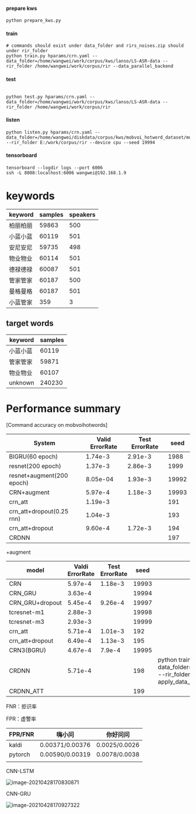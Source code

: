 #### prepare kws

```
python prepare_kws.py
```

#### train

```
# commands should exist under data_folder and rirs_noises.zip should under rir_folder
python train.py hparams/crn.yaml --data_folder=/home/wangwei/work/corpus/kws/lanso/LS-ASR-data --rir_folder /home/wangwei/work/corpus/rir --data_parallel_backend
```

#### test

```

python test.py hparams/crn.yaml --data_folder=/home/wangwei/work/corpus/kws/lanso/LS-ASR-data --rir_folder /home/wangwei/work/corpus/rir
```

#### listen

```
python listen.py hparams/crn.yaml --data_folder=/home/wangwei/diskdata/corpus/kws/mobvoi_hotword_dataset/mobvoi_hotword_dataset --rir_folder E:/work/corpus/rir --device cpu --seed 19994
```



#### tensorboard

```
tensorboard --logdir logs --port 6006
ssh -L 8008:localhost:6006 wangwei@192.168.1.9
```

# keywords

| keyword  | samples | speakers |
| -------- | ------- | -------- |
| 柏丽柏丽 | 59863   | 500      |
| 小蓝小蓝 | 60119   | 501      |
| 安尼安尼 | 59735   | 498      |
| 物业物业 | 60114   | 501      |
| 德禄德禄 | 60087   | 501      |
| 管家管家 | 60187   | 500      |
| 曼格曼格 | 60187   | 501      |
| 小蓝管家 | 359     | 3        |



## target words

| keyword  | samples |
| -------- | ------- |
| 小蓝小蓝 | 60119   |
| 管家管家 | 59871   |
| 物业物业 | 60107   |
| unknown  | 240230  |



# Performance summary

[Command accuracy on mobvoihotwords]

| System | Valid ErrorRate | Test ErrorRate | seed |
|----------------- | ------------ |----------------- |----------------- |
| BIGRU(60 epoch) | 1.74e-3 | 2.91e-3 | 1988 |
| resnet(200 epoch) | 1.37e-3 | 2.86e-3 | 1999 |
| resnet+augment(200 epoch) | 8.05e-04 | 1.93e-3 | 19992 |
| CRN+augment | 5.97e-4 | 1.18e-3 | 19993 |
| crn_att | 1.19e-3 |  | 191 |
| crn_att+dropout(0.25 rnn) | 1.04e-3 | | 193 |
| crn_att+dropout | 9.60e-4 | 1.72e-3 | 194 |
| CRDNN |  |  | 197 |

+augment

| model           | Valdi ErrorRate | Test ErrorRate | seed  |                                                              |
| --------------- | --------------- | -------------- | ----- | ------------------------------------------------------------ |
| CRN             | 5.97e-4         | 1.18e-3        | 19993 |                                                              |
| CRN_GRU         | 3.63e-4         |                | 19994 |                                                              |
| CRN_GRU+dropout | 5.45e-4         | 9.26e-4        | 19997 |                                                              |
| tcresnet-m1     | 2.88e-3         |                | 19998 |                                                              |
| tcresnet-m3     | 2.93e-3         |                | 19999 |                                                              |
| crn_att         | 5.71e-4         | 1.01e-3        | 192   |                                                              |
| crn_att+dropout | 6.49e-4         | 1.13e-3        | 195   |                                                              |
| CRN3(BGRU)      | 4.67e-4         | 7.9e-4         | 19995 |                                                              |
| CRDNN           | 5.71e-4         |                | 198   | python train.py hparams/crdnn.yaml --data_folder=/home/wangwei/work/corpus/kws/mobvoi_hotword_dataset/mobvoi_hotword_dataset --rir_folder /home/wangwei/work/corpus/RIR --data_parallel_backend --seed 198 --apply_data_augmentation True --batch_size 64 |
| CRDNN_ATT       |                 |                | 199   |                                                              |



FNR：拒识率

FPR：虚警率

| FPR/FNR | 嗨小问          | 你好问问      |
| ------- | --------------- | ------------- |
| kaldi   | 0.00371/0.00376 | 0.0025/0.0026 |
| pytorch | 0.00590/0.00319 | 0.0078/0.0038 |
|         |                 |               |

CNN-LSTM

![image-20210428170830871](C:/Users/Administrator/AppData/Roaming/Typora/typora-user-images/image-20210428170830871.png)

CNN-GRU

![image-20210428170927322](C:/Users/Administrator/AppData/Roaming/Typora/typora-user-images/image-20210428170927322.png)